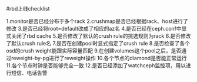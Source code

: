#rbd上线checklist

1.monitor是否已经分布于多个rack
2.crushmap是否已经根据rack、host进行了修改
3.是否已经将root=default改成了相应的az名
4.是否已经在ceph.conf中显式关闭了rbd cache
5.是否修改了默认的crush rule的挑选规则为rack
6.是否修改了默认crush rule名
7.是否在创建pool时显式指定了crush rule
8.是否检查了各个osd的crush weight能跟实际容量匹配
9.在创建volumes这个pool之后，是否通过reweight-by-pg进行了reweight操作
10.各个节点的diamond是否能正常运行
11.各个节点时钟是否能够完全一致
12.是否已经添加了watchceph监控项，用以进行短信、电话告警


